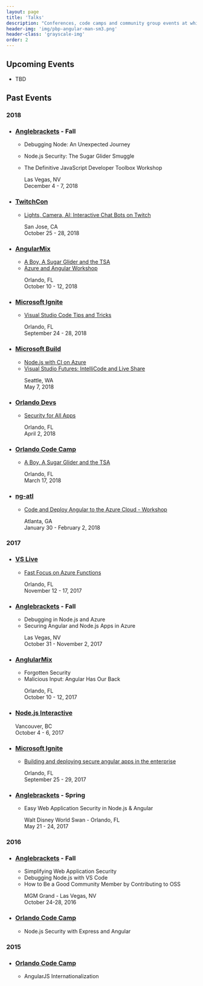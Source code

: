 ```yaml
---
layout: page
title: 'Talks'
description: "Conferences, code camps and community group events at which I've talked and presented something."
header-img: 'img/pbp-angular-man-sm3.png'
header-class: 'grayscale-img'
order: 2
---
```


## Upcoming Events

- TBD

## Past Events

### 2018

- ### [Anglebrackets](https://anglebrackets.org/) - Fall

  - Debugging Node: An Unexpected Journey
  - Node.js Security: The Sugar Glider Smuggle
  - The Definitive JavaScript Developer Toolbox Workshop

    <p>Las Vegas, NV<br>
    December 4 - 7, 2018</p>

- ### [TwitchCon](https://twitchcon.com)

  - [Lights, Camera, AI: Interactive Chat Bots on Twitch](https://www.twitch.tv/videos/328589889?t=11663s)
    <p>San Jose, CA<br>
    October 25 - 28, 2018</p>

- ### [AngularMix](https://angularmix.com/#!/)
  - [A Boy, A Sugar Glider and the TSA](https://angularmix.com/#!/sessions)
  - [Azure and Angular Workshop](https://angularmix.com/#!/workshops)
    <p>Orlando, FL<br>
    October 10 - 12, 2018</p>

* ### [Microsoft Ignite](https://www.microsoft.com/en-us/ignite)
  - [Visual Studio Code Tips and Tricks](https://www.youtube.com/watch?v=5xePfYWeMbw)
    <p>Orlando, FL<br>
    September 24 - 28, 2018</p>

- ### [Microsoft Build](https://www.microsoft.com/en-us/build)

  - [Node.js with CI on Azure](https://www.youtube.com/watch?v=N2S1sGr5fUc)
  - [Visual Studio Futures: IntelliCode and Live Share](https://www.youtube.com/watch?v=MefPybag9LE)
    <p>Seattle, WA<br>
    May 7, 2018</p>

- ### [Orlando Devs](https://orlandodevs.com/)

  - [Security for All Apps](https://www.meetup.com/OrlandoDevs/events/248472263/)
    <p>Orlando, FL<br>
    April 2, 2018</p>

- ### [Orlando Code Camp](http://orlandocodecamp.com)

  - [A Boy, A Sugar Glider and the TSA](https://orlandocodecamp.com/sessions/Details/131)
    <p>Orlando, FL<br>
    March 17, 2018</p>

- ### [ng-atl](http://ng-atl.org)
  - [Code and Deploy Angular to the Azure Cloud - Workshop](http://ng-atl.org/Workshops)
    <p>Atlanta, GA<br>
    January 30 - February 2, 2018</p>

### 2017

- ### [VS Live](https://live360events.com/Events/Orlando-2017/)
  - [Fast Focus on Azure Functions](https://live360events.com/Events/Orlando-2017/Sessions/Tuesday/VST15-Fast-Focus-on-Azure-Functions.aspx)
    <p>Orlando, FL<br>
    November 12 - 17, 2017</p>
- ### [Anglebrackets](https://anglebrackets.org/#!/speakers/Brian%20Clark) - Fall
  - Debugging in Node.js and Azure
  - Securing Angular and Node.js Apps in Azure
    <p>Las Vegas, NV<br>
    October 31 - November 2, 2017</p>
- ### [AnglularMix](https://www.angularmix.com/#!/speakers/Brian%20Clark)
  - Forgotten Security
  - Malicious Input: Angular Has Our Back
    <p>Orlando, FL<br>
    October 10 - 12, 2017</p>
- ### [Node.js Interactive](http://events.linuxfoundation.org/events/archive/2017/node-interactive)
    <p>Vancouver, BC<br>
  October 4 - 6, 2017</p>
- ### [Microsoft Ignite](https://www.microsoft.com/en-us/ignite)
  - [Building and deploying secure angular apps in the enterprise](https://myignite.microsoft.com/sessions/55304)
    <p>Orlando, FL<br>September 25 - 29, 2017</p>
- ### [Anglebrackets](https://anglebrackets.org/) - Spring
  - Easy Web Application Security in Node.js & Angular
    <p>Walt Disney World Swan - Orlando, FL<br>
    May 21 - 24, 2017</p>

### 2016

- ### [Anglebrackets](https://anglebrackets.org/) - Fall

  - Simplifying Web Application Security
  - Debugging Node.js with VS Code
  - How to Be a Good Community Member by Contributing to OSS
    <p>MGM Grand - Las Vegas, NV<br>
    October 24-28, 2016</p>

- ### [Orlando Code Camp](http://orlandocodecamp.com/)
  - Node.js Security with Express and Angular

### 2015

- ### [Orlando Code Camp](http://orlandocodecamp.com/)
  - AngularJS Internationalization
